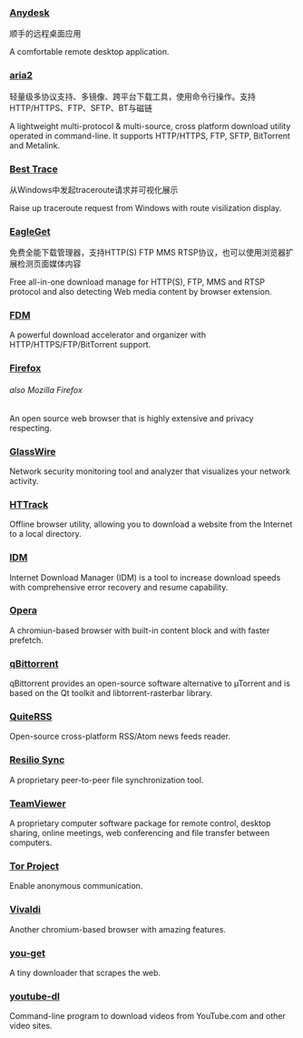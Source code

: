 ### [Anydesk](http://anydesk.com/)

顺手的远程桌面应用

A comfortable remote desktop application.

### [aria2](https://aria2.github.io/)

轻量级多协议支持、多镜像、跨平台下载工具，使用命令行操作。支持HTTP/HTTPS、FTP、SFTP、BT与磁链

A lightweight multi-protocol & multi-source, cross platform download utility operated in command-line. It supports HTTP/HTTPS, FTP, SFTP, BitTorrent and Metalink.

### [Best Trace](https://www.ipip.net/download.html)

从Windows中发起traceroute请求并可视化展示

Raise up traceroute request from Windows with route visilization display.

### [EagleGet](http://www.eagleget.com/)

免费全能下载管理器，支持HTTP\(S\) FTP MMS RTSP协议，也可以使用浏览器扩展检测页面媒体内容

Free all-in-one download manage for HTTP\(S\), FTP, MMS and RTSP protocol and also detecting Web media content by browser extension.

### [FDM](http://www.freedownloadmanager.org/)

A powerful download accelerator and organizer with  HTTP/HTTPS/FTP/BitTorrent support.

### [Firefox](https://www.mozilla.org/en-US/firefox)

###### also Mozilla Firefox

An open source web browser that is highly extensive and privacy respecting.

### [GlassWire](https://www.glasswire.com/)

Network security monitoring tool and analyzer that visualizes your network activity.

### [HTTrack](https://www.httrack.com/page/2/en/index.html)

Offline browser utility, allowing you to download a website from the Internet to a local directory.

### [IDM](http://internetdownloadmanager.com/)

Internet Download Manager \(IDM\) is a tool to increase download speeds with comprehensive error recovery and resume capability.

### [Opera](/www.opera.com)

A chromiun-based browser with built-in content block and with faster prefetch.

### [qBittorrent](https://www.qbittorrent.org/)

qBittorrent provides an open-source software alternative to µTorrent and is based on the Qt toolkit and libtorrent-rasterbar library.

### [QuiteRSS](https://quiterss.org/)

Open-source cross-platform RSS/Atom news feeds reader.

### [Resilio Sync](https://www.resilio.com/)

A proprietary peer-to-peer file synchronization tool.

### [TeamViewer](http://www.teamviewer.com/)

A proprietary computer software package for remote control, desktop sharing, online meetings, web conferencing and file transfer between computers.

### [Tor Project](https://www.torproject.org/)

Enable anonymous communication.

### [Vivaldi](https://vivaldi.com/)

Another chromium-based browser with amazing features.

### [you-get](https://you-get.org/)

A tiny downloader that scrapes the web.

### [youtube-dl](http://rg3.github.io/youtube-dl/)

Command-line program to download videos from YouTube.com and other video sites.

